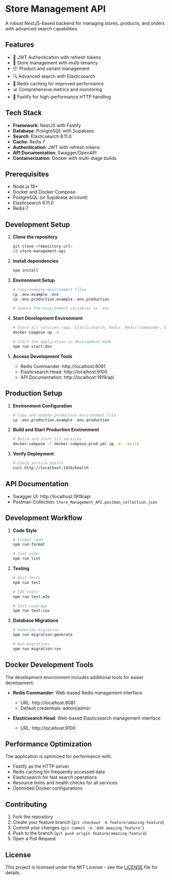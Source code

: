 # Store Management API

A robust NestJS-based backend for managing stores, products, and orders with advanced search capabilities.

## Features

- 🔐 JWT Authentication with refresh tokens
- 🏪 Store management with multi-tenancy
- 📦 Product and variant management
- 🔍 Advanced search with Elasticsearch
- 💾 Redis caching for improved performance
- 📊 Comprehensive metrics and monitoring
- 🚀 Fastify for high-performance HTTP handling

## Tech Stack

- **Framework**: NestJS with Fastify
- **Database**: PostgreSQL with Supabase
- **Search**: Elasticsearch 8.11.0
- **Cache**: Redis 7
- **Authentication**: JWT with refresh tokens
- **API Documentation**: Swagger/OpenAPI
- **Containerization**: Docker with multi-stage builds

## Prerequisites

- Node.js 18+
- Docker and Docker Compose
- PostgreSQL (or Supabase account)
- Elasticsearch 8.11.0
- Redis 7

## Development Setup

1. **Clone the repository**
   ```bash
   git clone <repository-url>
   cd store-management-api
   ```

2. **Install dependencies**
   ```bash
   npm install
   ```

3. **Environment Setup**
   ```bash
   # Copy example environment files
   cp .env.example .env
   cp .env.production.example .env.production
   
   # Update the environment variables in .env
   ```

4. **Start Development Environment**
   ```bash
   # Start all services (app, Elasticsearch, Redis, Redis Commander, Elasticsearch Head)
   docker-compose up -d
   
   # Start the application in development mode
   npm run start:dev
   ```

5. **Access Development Tools**
   - Redis Commander: http://localhost:8081
   - Elasticsearch Head: http://localhost:9100
   - API Documentation: http://localhost:1919/api

## Production Setup

1. **Environment Configuration**
   ```bash
   # Copy and update production environment file
   cp .env.production.example .env.production
   ```

2. **Build and Start Production Environment**
   ```bash
   # Build and start all services
   docker-compose -f docker-compose.prod.yml up -d --build
   ```

3. **Verify Deployment**
   ```bash
   # Check service health
   curl http://localhost:1919/health
   ```

## API Documentation

- Swagger UI: http://localhost:1919/api
- Postman Collection: `Store_Management_API.postman_collection.json`

## Development Workflow

1. **Code Style**
   ```bash
   # Format code
   npm run format
   
   # Lint code
   npm run lint
   ```

2. **Testing**
   ```bash
   # Unit tests
   npm run test
   
   # E2E tests
   npm run test:e2e
   
   # Test coverage
   npm run test:cov
   ```

3. **Database Migrations**
   ```bash
   # Generate migration
   npm run migration:generate
   
   # Run migrations
   npm run migration:run
   ```

## Docker Development Tools

The development environment includes additional tools for easier development:

- **Redis Commander**: Web-based Redis management interface
  - URL: http://localhost:8081
  - Default credentials: admin/admin

- **Elasticsearch Head**: Web-based Elasticsearch management interface
  - URL: http://localhost:9100

## Performance Optimization

The application is optimized for performance with:

- Fastify as the HTTP server
- Redis caching for frequently accessed data
- Elasticsearch for fast search operations
- Resource limits and health checks for all services
- Optimized Docker configurations

## Contributing

1. Fork the repository
2. Create your feature branch (`git checkout -b feature/amazing-feature`)
3. Commit your changes (`git commit -m 'Add amazing feature'`)
4. Push to the branch (`git push origin feature/amazing-feature`)
5. Open a Pull Request

## License

This project is licensed under the MIT License - see the [LICENSE](LICENSE) file for details. 